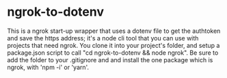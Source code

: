 # ngrok-to-dotenv

This is a ngrok start-up wrapper that uses a dotenv file to get the authtoken and save the https address; it's a node cli tool that you can use with projects that need ngrok. You clone it into your project's folder, and setup a package.json script to call "cd ngrok-to-dotenv && node ngrok". Be sure to add the folder to your .gitignore and and install the one package which is ngrok, with 'npm -i' or 'yarn'.
